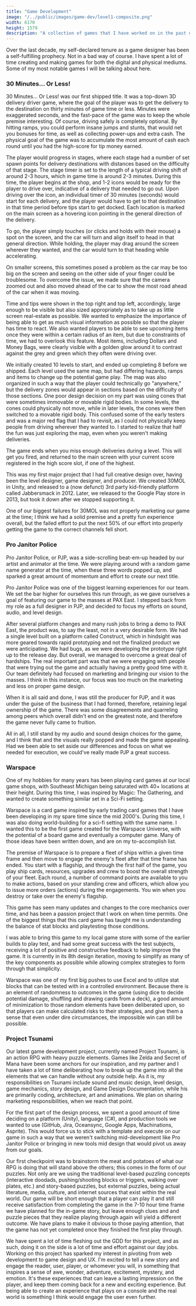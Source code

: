 ```yaml
---
title: "Game Development"
image: "/../public/images/game-dev/level1-composite.png"
width: 6170
height: 1579
description: "A collection of games that I have worked on in the past decade and beyond."
---
```


Over the last decade, my self-declared tenure as a game designer has been a self-fulfilling prophecy. Not in a bad way of course. I have spent a lot of time creating and making games for both the digital and physical mediums. Some of my most notable games I will be talking about here.

### 30 Minutes... Or Less!

30 Minutes... Or Less! was our first shipped title. It was a top-down 3D delivery driver game, where the goal of the player was to get the delivery to the destination on thirty minutes of game time or less. Minutes were exaggerated seconds, and the fast-pace of the game was to keep the whole premise interesting. Of course, driving safely is completely optional. By hitting ramps, you could perform insane jumps and stunts, that would net you bonuses for time, as well as collecting power-ups and extra cash. The physical goal of the game was to accumulate the most amount of cash each round until you had the high-score for tip money earned.

The player would progress in stages, where each stage had a number of set spawn points for delivery destinations with distances based on the difficulty of that stage. The stage timer is set to the length of a typical driving shift of around 2-3 hours, which in game time is around 2-3 minutes. During this time, the player begins at the shop, and 1-2 icons would be ready for the player to drive over, indicative of a delivery that needed to go out. Upon driving over the icon, an individual timer of 30 minutes (seconds) would start for each delivery, and the player would have to get to that destination in that time period before tips start to get docked. Each location is marked on the main screen as a hovering icon pointing in the general direction of the delivery.

To go, the player simply touches (or clicks and holds with their mouse) a spot on the screen, and the car will turn and align itself to head in that general direction. While holding, the player may drag around the screen wherever they wanted, and the car would turn to that heading while accelerating.

On smaller screens, this sometimes posed a problem as the car may be too big on the screen and seeing on the other side of your finger could be troublesome. To overcome the issue, we made sure that the camera zoomed out and also moved ahead of the car to show the most road ahead of the car when it was moving.

Time and tips were shown in the top right and top left, accordingly, large enough to be visible but also sized appropriately as to take up as little screen real-estate as possible. We wanted to emphasize the importance of being able to get as much visual information as possible so that the player has time to react. We also wanted players to be able to see upcoming items once they were within a certain radius of an item, but due to constraints of time, we had to overlook this feature. Most items, including Dollars and Money Bags, were clearly visible with a golden glow around it to contrast against the grey and green which they often were driving over.

We initially created 10 levels to start, and ended up completing 8 before we shipped. Each level used the same map, but had differing hazards, ramps and items to change up the potential game play. The map was also organized in such a way that the player could technically go "anywhere," but the delivery zones would appear in sections based on the difficulty of those sections. One poor design decision on my part was using cones that were sometimes immovable or movable rigid bodies. In some levels, the cones could physically not move, while in later levels, the cones were then switched to a movable rigid body. This confused some of the early testers and was a major red flag that I had to revisit, as I could not physically keep people from driving wherever they wanted to. I started to realize that half the fun was just exploring the map, even when you weren't making deliveries.

The game ends when you miss enough deliveries during a level. This will get you fired, and returned to the main screen with your current score registered in the high score slot, if one of the highest.

This was my first major project that I had full creative design over, having been the level designer, game designer, and producer. We created 30MOL in Unity, and released to a (now defunct) 3rd party kid-friendly platform called Jabbersmack in 2012. Later, we released to the Google Play store in 2013, but took it down after we stopped supporting it.

One of our biggest failures for 30MOL was not properly marketing our game at the time; I think we had a solid premise and a pretty fun experience overall, but the failed effort to put the next 50% of our effort into properly getting the game to the correct channels fell short.

### Pro Janitor Police

Pro Janitor Police, or PJP, was a side-scrolling beat-em-up headed by our artist and animator at the time. We were playing around with a random game name generator at the time, when these three words popped up, and sparked a great amount of momentum and effort to create our next title.

Pro Janitor Police was one of the biggest learning experiences for our team. We set the bar higher for ourselves this run through, as we gave ourselves a goal of featuring our game to the masses at PAX East. I stepped back from my role as a full designer in PJP, and decided to focus my efforts on sound, audio, and level design.

After several platform changes and many rush jobs to bring a demo to PAX East, the product was, to say the least, not in a very desirable form. We had a single level built on a platform called Construct, which in hindsight was more geared towards rapid prototyping and not the finalized product we were anticipating. We had bugs, as we were developing the prototype right up to the release day. But overall, we managed to overcome a great deal of hardships. The real important part was that we were engaging with people that were trying out the game and actually having a pretty good time with it. Our team definitely had focused on marketing and bringing our vision to the masses. I think in this instance, our focus was too much on the marketing and less on proper game design.

When it is all said and done, I was still the producer for PJP, and it was under the guise of the business that I had formed, therefore, retaining legal ownership of the game. There was some disagreements and quarreling among peers which overall didn't end on the greatest note, and therefore the game never fully came to fruition.

All in all, I still stand by my audio and sound design choices for the game, and I think that and the visuals really popped and made the game appealing. Had we been able to set aside our differences and focus on what we needed for execution, we could've really made PJP a great success.

### Warspace

One of my hobbies for many years has been playing card games at our local game shops, with Southeast Michigan being saturated with 40+ locations at their height. During this time, I was inspired by Magic: The Gathering, and wanted to create something similar set in a Sci-Fi setting.

Warspace is a card game inspired by early trading card games that I have been developing in my spare time since the mid 2000's. During this time, I was also doing world-building for a sci-fi setting with the same name. I wanted this to be the first game created for the Warspace Universe, with the potential of a board game and eventually a computer game. Many of those ideas have been written down, and are on my to-accomplish list.

The premise of Warspace is to prepare a fleet of ships within a given time frame and then move to engage the enemy's fleet after that time frame has ended. You start with a flagship, and through the first half of the game, you play ship cards, resources, upgrades and crew to boost the overall strength of your fleet. Each round, a number of command points are available to you to make actions, based on your standing crew and officers, which allow you to issue more orders (actions) during the engagements. You win when you destroy or take over the enemy's flagship.

This game has seen many updates and changes to the core mechanics over time, and has been a passion project that I work on when time permits. One of the biggest things that this card game has taught me is understanding the balance of stat blocks and playtesting those conditions.

I was able to bring this game to my local game store with some of the earlier builds to play test, and had some great success with the test subjects, receiving a lot of positive and constructive feedback to help improve the game. It is currently in its 8th design iteration, moving to simplify as many of the key components as possible while allowing complex strategies to form through that simplicity.

Warspace was one of my first big pushes to use Excel and to utilize stat blocks that can be tested with in a controlled environment. Because there is an element of randomness to outcomes in the game (using dice to decide potential damage, shuffling and drawing cards from a deck), a good amount of minimization to those random elements have been deliberated upon, so that players can make calculated risks to their strategies, and give them a sense that even under dire circumstances, the impossible win can still be possible.

### Project Tsunami

Our latest game development project, currently named Project Tsunami, is an action RPG with heavy puzzle elements. Games like Zelda and Secret of Mana have been some anchors for our inspiration, and my partner and I have taken a lot of time deliberating how to break up the game into all the elements that we can handle without any outside help. As it is, my responsibilities on Tsunami include sound and music design, level design, game mechanics, story design, and Game Design Documentation, while his are primarily coding, architecture, art and animations. We plan on sharing marketing responsibilities, when we reach that point.

For the first part of the design process, we spent a good amount of time deciding on a platform (Unity), language (C#), and production tools we wanted to use (GitHub, Jira, Oceansync, Google Apps, Machinations, Asprite). This would force us to stick with a template and execute on our game in such a way that we weren't switching mid-development like Pro Janitor Police or bringing in new tools mid design that would pivot us away from our goals.

Our first checkpoint was to brainstorm the meat and potatoes of what our RPG is doing that will stand above the others; this comes in the form of our puzzles. Not only are we using the traditional level-based puzzling concepts (interactive doodads, pushing/shooting blocks or triggers, walking over plates, etc.) and story-based puzzles, but external puzzles, being actual literature, media, culture, and internet sources that exist within the real world. Our game will be short enough that a player can play it and still receive satisfaction from completing the game in the 7-10 hour time frame we have planned for the in-game story, but leave enough clues and and puzzle pieces that they realize playing through again will yield a different outcome. We have plans to make it obvious to those paying attention, that the game has not yet completed once they finished the first play through. 

We have spent a lot of time fleshing out the GDD for this project, and as such, doing it on the side is a lot of time and effort against our day jobs. Working on this project has sparked my interest in pivoting from web development to game design and UX. I'm excited to tell a new story and engage the reader, user, player, or whomever you will, in something that inspires a sense of awe, wonder, adventure, excitement, mystery, and emotion. It's these experiences that can leave a lasting impression on the player, and keep them coming back for a new and exciting experience. But being able to create an experience that plays on a console and the real world is something I think would engage the user even further.